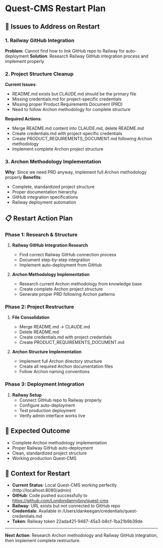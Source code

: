 # Quest-CMS Restart Plan

## 🎯 Issues to Address on Restart

### 1. Railway GitHub Integration
**Problem**: Cannot find how to link GitHub repo to Railway for auto-deployment
**Solution**: Research Railway GitHub integration process and implement properly

### 2. Project Structure Cleanup
**Current Issues**:
- README.md exists but CLAUDE.md should be the primary file
- Missing credentials.md for project-specific credentials
- Missing proper Product Requirements Document (PRD)
- Need to follow Archon methodology for complete structure

**Required Actions**:
- Merge README.md content into CLAUDE.md, delete README.md
- Create credentials.md with project-specific credentials
- Create PRODUCT_REQUIREMENTS_DOCUMENT.md following Archon methodology
- Implement complete Archon project structure

### 3. Archon Methodology Implementation
**Why**: Since we need PRD anyway, implement full Archon methodology properly
**Benefits**: 
- Complete, standardized project structure
- Proper documentation hierarchy
- GitHub integration specifications
- Railway deployment automation

## 📋 Restart Action Plan

### Phase 1: Research & Structure
1. **Railway GitHub Integration Research**
   - Find correct Railway GitHub connection process
   - Document step-by-step integration
   - Implement auto-deployment from GitHub

2. **Archon Methodology Implementation**
   - Research current Archon methodology from knowledge base
   - Create complete Archon project structure
   - Generate proper PRD following Archon patterns

### Phase 2: Project Restructure
1. **File Consolidation**
   - Merge README.md → CLAUDE.md 
   - Delete README.md
   - Create credentials.md with project credentials
   - Create PRODUCT_REQUIREMENTS_DOCUMENT.md

2. **Archon Structure Implementation**
   - Implement full Archon directory structure
   - Create all required Archon documentation files
   - Follow Archon naming conventions

### Phase 3: Deployment Integration
1. **Railway Setup**
   - Connect GitHub repo to Railway properly
   - Configure auto-deployment
   - Test production deployment
   - Verify admin interface works live

## 🚀 Expected Outcome
- Complete Archon methodology implementation
- Proper Railway GitHub auto-deployment
- Clean, standardized project structure
- Working production Quest-CMS

## 📝 Context for Restart
- **Current Status**: Local Quest-CMS working perfectly (http://localhost:8080/admin)
- **GitHub**: Code pushed successfully to https://github.com/Londondannyboy/quest-cms
- **Railway**: URL exists but not connected to GitHub repo
- **Credentials**: Available in /Users/dankeegan/credentials/quest-credentials.md
- **Token**: Railway token 22ada421-9487-45a3-b8cf-1ba21b9b39de

---

**Next Action**: Research Archon methodology and Railway GitHub integration, then implement complete restructure.